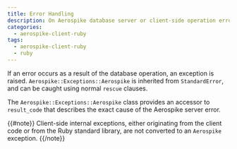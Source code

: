```yaml
---
title: Error Handling
description: On Aerospike database server or client-side operation errors, the return value describes the exact cause.
categories:
  - aerospike-client-ruby
tags:
  - aerospike-client-ruby
  - ruby
---
```


If an error occurs as a result of the database operation, an exception is raised. `Aerospike::Exceptions::Aerospike` is inherited from `StandardError`, and can be caught using normal `rescue` clauses.

The `Aerospike::Exceptions::Aerospike` class provides an accessor to `result_code` that describes the exact cause of the Aerospike server error.

{{#note}}
Client-side internal exceptions, either originating from the client code or from the Ruby standard library, are not converted to an `Aerospike` exception.
{{/note}}
